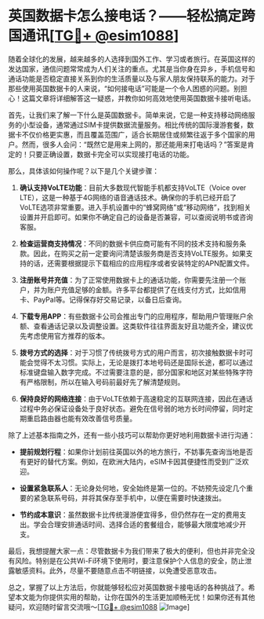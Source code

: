 # 英国数据卡怎么接电话？——轻松搞定跨国通讯[[TG💪+ @esim1088](https://t.me/s/esim1088)]

随着全球化的发展，越来越多的人选择到国外工作、学习或者旅行。在英国这样的发达国家，通信问题常常成为人们关注的重点。尤其是当你身在异乡，手机信号和通话功能是否稳定直接关系到你的生活质量以及与家人朋友保持联系的能力。对于那些使用英国数据卡的人来说，“如何接电话”可能是一个令人困惑的问题。别担心！这篇文章将详细解答这一疑惑，并教你如何高效地使用英国数据卡接听电话。

首先，让我们来了解一下什么是英国数据卡。简单来说，它是一种支持移动网络服务的小型设备，通常通过SIM卡提供数据流量服务。相比传统的国际漫游套餐，数据卡不仅价格更实惠，而且覆盖范围广，适合长期居住或频繁往返于多个国家的用户。然而，很多人会问：“既然它是用来上网的，那还能用来打电话吗？”答案是肯定的！只要正确设置，数据卡完全可以实现接打电话的功能。

那么，具体该如何操作呢？以下是几个关键步骤：

1. **确认支持VoLTE功能**：目前大多数现代智能手机都支持VoLTE（Voice over LTE），这是一种基于4G网络的语音通话技术。确保你的手机已经开启了VoLTE选项非常重要。进入手机设置中的“蜂窝网络”或“移动网络”，找到相关设置并开启即可。如果你不确定自己的设备是否兼容，可以查阅说明书或咨询客服。

2. **检查运营商支持情况**：不同的数据卡供应商可能有不同的技术支持和服务条款。因此，在购买之前一定要询问清楚该服务商是否支持VoLTE服务。如果支持的话，还需要根据提示下载相应的应用程序或者安装特定的APN配置文件。

3. **注册账号并充值**：为了正常使用数据卡上的通话功能，你需要先注册一个账户，并为账户充值足够的金额。许多平台都提供了在线支付方式，比如信用卡、PayPal等。记得保存好交易记录，以备日后查询。

4. **下载专用APP**：有些数据卡公司会推出专门的应用程序，帮助用户管理账户余额、查看通话记录以及调整设置。这类软件往往界面友好且功能齐全，建议优先考虑使用官方推荐的版本。

5. **拨号方式的选择**：对于习惯了传统拨号方式的用户而言，初次接触数据卡时可能会觉得不太习惯。实际上，无论是拨打本地号码还是国际长途，都可以通过标准键盘输入数字完成。不过需要注意的是，部分国家和地区对某些特殊字符有严格限制，所以在输入号码前最好先了解清楚规则。

6. **保持良好的网络连接**：由于VoLTE依赖于高速稳定的互联网连接，因此在通话过程中务必保证设备处于良好状态。避免在信号弱的地方长时间停留，同时定期重启路由器也能有效改善信号质量。

除了上述基本指南之外，还有一些小技巧可以帮助你更好地利用数据卡进行沟通：

- **提前规划行程**：如果你计划前往英国以外的地方旅行，不妨事先查询当地是否有更好的替代方案。例如，在欧洲大陆内，eSIM卡因其便捷性而受到广泛欢迎。
  
- **设置紧急联系人**：无论身处何地，安全始终是第一位的。不妨预先设定几个重要的紧急联系号码，并将其保存至手机中，以便在需要时快速拨出。

- **节约成本意识**：虽然数据卡比传统漫游便宜得多，但仍然存在一定的费用支出。学会合理安排通话时间、选择合适的套餐组合，能够最大限度地减少开支。

最后，我想提醒大家一点：尽管数据卡为我们带来了极大的便利，但也并非完全没有风险。特别是在公共Wi-Fi环境下使用时，要注意保护个人信息的安全，防止泄露敏感资料。此外，尽量不要随意点击不明链接，以免遭受恶意攻击。

总之，掌握了以上方法后，你就能够轻松应对英国数据卡接电话的各种挑战了。希望本文能为你提供实用的帮助，让你在国外的生活更加顺畅无忧！如果你还有其他疑问，欢迎随时留言交流哦～[[TG💪+ @esim1088](https://t.me/s/esim1088) ![Image](https://i.postimg.cc/4NQfJmqS/Snipaste-2025-05-13-00-14-12.png)]